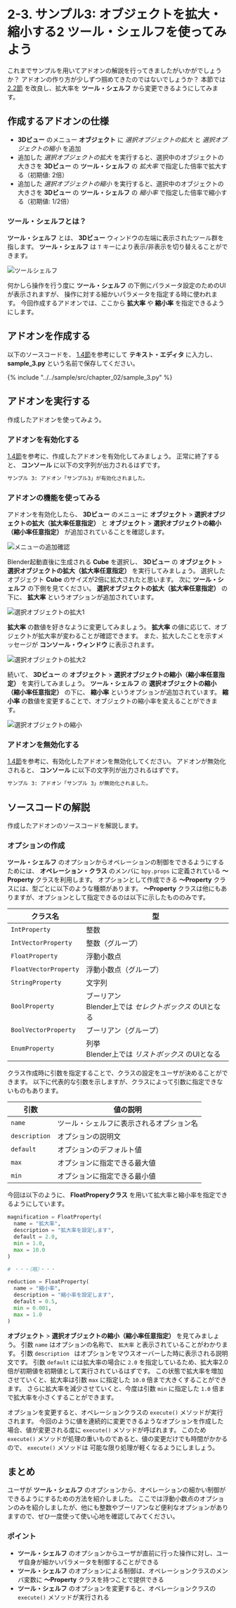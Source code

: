 # 2-3. サンプル3: オブジェクトを拡大・縮小する2 ツール・シェルフを使ってみよう

これまでサンプルを用いてアドオンの解説を行ってきましたがいかがでしょうか？
アドオンの作り方が少しずつ掴めてきたのではないでしょうか？
本節では [2.2節](02_Sample_2_Scaling_object_1.md) を改良し、拡大率を **ツール・シェルフ** から変更できるようにしてみます。

## 作成するアドオンの仕様

* **3Dビュー** のメニュー **オブジェクト** に *選択オブジェクトの拡大* と *選択オブジェクトの縮小* を追加
* 追加した *選択オブジェクトの拡大* を実行すると、選択中のオブジェクトの大きさを **3Dビュー** の **ツール・シェルフ** の *拡大率* で指定した倍率で拡大する（初期値: 2倍）
* 追加した *選択オブジェクトの縮小* を実行すると、選択中のオブジェクトの大きさを **3Dビュー** の **ツール・シェルフ** の *縮小率* で指定した倍率で縮小する（初期値: 1/2倍）

### ツール・シェルフとは？

**ツール・シェルフ** とは、 **3Dビュー** ウィンドウの左端に表示されたツール群を指します。
**ツール・シェルフ** は ```T``` キーにより表示/非表示を切り替えることができます。

![ツールシェルフ](https://dl.dropboxusercontent.com/s/ys4r22wz8lvimpn/tool-shelf.png "ツールシェルフ")

何かしら操作を行う度に **ツール・シェルフ** の下側にパラメータ設定のためのUIが表示されますが、
操作に対する細かいパラメータを指定する時に使われます。
今回作成するアドオンでは、ここから **拡大率** や **縮小率** を指定できるようにします。

## アドオンを作成する

以下のソースコードを、 [1.4節](../chapter_01/04_Install_own_Add-on.md)を参考にして **テキスト・エディタ** に入力し、
**sample_3.py** という名前で保存してください。

{% include "../../sample/src/chapter_02/sample_3.py" %}

## アドオンを実行する

作成したアドオンを使ってみよう。

### アドオンを有効化する

[1.4節](../chapter_01/04_Install_own_Add-on.md)を参考に、作成したアドオンを有効化してみましょう。
正常に終了すると、 **コンソール** に以下の文字列が出力されるはずです。

```sh
サンプル 3: アドオン「サンプル3」が有効化されました。
```

### アドオンの機能を使ってみる

アドオンを有効化したら、 **3Dビュー** のメニューに **オブジェクト** > **選択オブジェクトの拡大（拡大率任意指定）** と
**オブジェクト** > **選択オブジェクトの縮小（縮小率任意指定）** が追加されていることを確認します。

![メニューの追加確認](https://dl.dropboxusercontent.com/s/e97r8hbr4kxr8ef/use_add-on_1.png "メニューの追加確認")

Blender起動直後に生成される **Cube** を選択し、 **3Dビュー** の **オブジェクト** > **選択オブジェクトの拡大（拡大率任意指定）** を実行してみましょう。
選択したオブジェクト **Cube** のサイズが2倍に拡大されたと思います。
次に **ツール・シェルフ** の下側を見てください。
**選択オブジェクトの拡大（拡大率任意指定）** の下に、 **拡大率** というオプションが追加されています。

![選択オブジェクトの拡大1](https://dl.dropboxusercontent.com/s/q989u68qznr9j10/use_add-on_2.png "選択オブジェクトの拡大1")

**拡大率** の数値を好きなように変更してみましょう。
**拡大率** の値に応じて、オブジェクトが拡大率が変わることが確認できます。
また、拡大したことを示すメッセージが **コンソール・ウィンドウ** に表示されます。

![選択オブジェクトの拡大2](https://dl.dropboxusercontent.com/s/nvtlavprah8elk5/use_add-on_3.png "選択オブジェクトの拡大2")

続いて、 **3Dビュー** の **オブジェクト** > **選択オブジェクトの縮小（縮小率任意指定）** を実行してみましょう。
**ツール・シェルフ** の **選択オブジェクトの縮小（縮小率任意指定）** の下に、 **縮小率** というオプションが追加されています。
**縮小率** の数値を変更することで、オブジェクトの縮小率を変えることができます。

![選択オブジェクトの縮小](https://dl.dropboxusercontent.com/s/yiktzp7fbujdumn/use-add-on_4.png "選択オブジェクトの縮小")

### アドオンを無効化する

[1.4節](../chapter_01/04_Install_own_Add-on.md)を参考に、有効化したアドオンを無効化してください。
アドオンが無効化されると、 **コンソール** に以下の文字列が出力されるはずです。

```sh
サンプル 3: アドオン「サンプル 3」が無効化されました。
```

## ソースコードの解説

作成したアドオンのソースコードを解説します。

### オプションの作成

**ツール・シェルフ** のオプションからオペレーションの制御をできるようにするためには、 **オペレーション・クラス**
のメンバに ```bpy.props``` に定義されている **〜Property** クラスを利用します。
オプションとして作成できる **〜Property** クラスには、型ごとに以下のような種類があります。
**〜Property** クラスは他にもありますが、オプションとして指定できるのは以下に示したもののみです。

|クラス名|型|
|---|---|
|```IntProperty```|整数|
|```IntVectorProperty```|整数（グループ）|
|```FloatProperty```|浮動小数点|
|```FloatVectorProperty```|浮動小数点（グループ）|
|```StringProperty```|文字列|
|```BoolProperty```|ブーリアン <br> Blender上では *セレクトボックス* のUIとなる|
|```BoolVectorProperty```|ブーリアン（グループ）|
|```EnumProperty```|列挙 <br> Blender上では *リストボックス* のUIとなる|

クラス作成時に引数を指定することで、クラスの設定をユーザが決めることができます。
以下に代表的な引数を示しますが、クラスによって引数に指定できないものもあります。

|引数|値の説明|
|---|---|
|```name```|ツール・シェルフに表示されるオプション名|
|```description```|オプションの説明文|
|```default```|オプションのデフォルト値|
|```max```|オプションに指定できる最大値|
|```min```|オプションに指定できる最小値|

今回は以下のように、 **FloatProperyクラス** を用いて拡大率と縮小率を指定できるようにしています。

```py:sample_3_part1.py
magnification = FloatProperty(
  name = "拡大率",
  description = "拡大率を設定します",
  default = 2.0,
  min = 1.0,
  max = 10.0
)

# ・・・（略）・・・

reduction = FloatProperty(
  name = "縮小率",
  description = "縮小率を設定します",
  default = 0.5,
  min = 0.001,
  max = 1.0
)
```

**オブジェクト** > **選択オブジェクトの縮小（縮小率任意指定）** を見てみましょう。
引数 ```name``` はオプションの名称で、 ```拡大率``` と表示されていることがわかります。
引数 ```description ``` はオプションをマウスオーバーした時に表示される説明文です。
引数 ```default``` には拡大率の場合に ```2.0``` を指定しているため、拡大率2.0倍が初期値を初期値として実行されているはずです。
この状態で拡大率を増加させていくと、拡大率は引数 ```max``` に指定した ```10.0``` 倍まで大きくすることができます。
さらに拡大率を減少させていくと、今度は引数 ```min``` に指定した ```1.0``` 倍まで拡大率を小さくすることができます。

オプションを変更すると、オペレーションクラスの ```execute()``` メソッドが実行されます。
今回のように値を連続的に変更できるようなオプションを作成した場合、値が変更される度に ```execute()``` メソッドが呼ばれます。
このため ```execute()``` メソッドが処理の重いものであると、値の変更だけでも時間がかかるので、 ```execute()``` メソッドは
可能な限り処理が軽くなるようにしましょう。

## まとめ

ユーザが **ツール・シェルフ** のオプションから、オペレーションの細かい制御ができるようにするための方法を紹介しました。
ここでは浮動小数点のオプションのみを紹介しましたが、他にも整数やブーリアンなど便利なオプションがありますので、ぜひ一度使って使い心地を確認してみてください。

### ポイント

* **ツール・シェルフ** のオプションからユーザが直前に行った操作に対し、ユーザ自身が細かいパラメータを制御することができる
* **ツール・シェルフ** のオプションによる制御は、オペレーションクラスのメンバ変数に **〜Property** クラスを持つことで提供できる
* **ツール・シェルフ** のオプションを変更すると、オペレーションクラスの ```execute()``` メソッドが実行される
